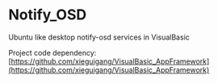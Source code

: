 # Notify_OSD
Ubuntu like desktop notify-osd services in VisualBasic

Project code dependency:
[https://github.com/xieguigang/VisualBasic_AppFramework](https://github.com/xieguigang/VisualBasic_AppFramework)